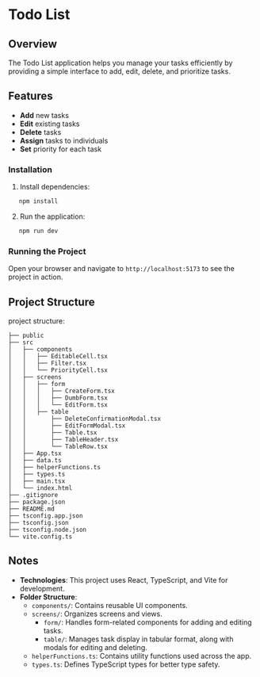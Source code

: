 # Todo List

## Overview

The Todo List application helps you manage your tasks efficiently by providing a simple interface to add, edit, delete, and prioritize tasks.

## Features

- **Add** new tasks
- **Edit** existing tasks
- **Delete** tasks
- **Assign** tasks to individuals
- **Set** priority for each task

### Installation

1. Install dependencies:

```bash
   npm install
```

2. Run the application:

```bash
   npm run dev
```

### Running the Project

Open your browser and navigate to `http://localhost:5173` to see the project in action.

## Project Structure

project structure:

```
├── public
├── src
│   ├── components
│   │   ├── EditableCell.tsx
│   │   ├── Filter.tsx
│   │   └── PriorityCell.tsx
│   ├── screens
│   │   ├── form
│   │   │   ├── CreateForm.tsx
│   │   │   ├── DumbForm.tsx
│   │   │   └── EditForm.tsx
│   │   ├── table
│   │       ├── DeleteConfirmationModal.tsx
│   │       ├── EditFormModal.tsx
│   │       ├── Table.tsx
│   │       ├── TableHeader.tsx
│   │       └── TableRow.tsx
│   ├── App.tsx
│   ├── data.ts
│   ├── helperFunctions.ts
│   ├── types.ts
│   ├── main.tsx
│   └── index.html
├── .gitignore
├── package.json
├── README.md
├── tsconfig.app.json
├── tsconfig.json
├── tsconfig.node.json
└── vite.config.ts

```

## Notes

- **Technologies**: This project uses React, TypeScript, and Vite for development.
- **Folder Structure**:
  - `components/`: Contains reusable UI components.
  - `screens/`: Organizes screens and views.
    - `form/`: Handles form-related components for adding and editing tasks.
    - `table/`: Manages task display in tabular format, along with modals for editing and deleting.
  - `helperFunctions.ts`: Contains utility functions used across the app.
  - `types.ts`: Defines TypeScript types for better type safety.
